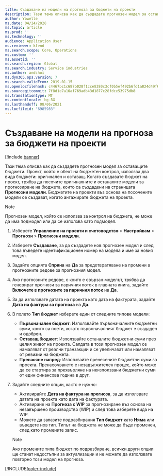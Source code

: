 ```yaml
---
title: Създаване на модели на прогноза за бюджети на проекти
description: Тази тема описва как да създадете прогнозен модел за оставащите бюджети.
author: Yowelle
ms.date: 04/24/2020
ms.topic: article
ms.prod: ''
ms.technology: ''
audience: Application User
ms.reviewer: kfend
ms.search.scope: Core, Operations
ms.custom: ''
ms.assetid: ''
ms.search.region: Global
ms.search.industry: Service industries
ms.author: andchoi
ms.dyn365.ops.version: 7
ms.search.validFrom: 2019-01-15
ms.openlocfilehash: c4467bc1c687b028f1cce8280c3cf0b5ef492b6fd1a024d49f001ce5ff8a34cb
ms.sourcegitcommit: 7f8d1e7a16af769adb43d1877c28fdce53975db8
ms.translationtype: MT
ms.contentlocale: bg-BG
ms.lasthandoff: 08/06/2021
ms.locfileid: "6985983"
---
```

# <a name="create-forecast-models-for-project-budgets"></a>Създаване на модели на прогноза за бюджети на проекти 

[!include [banner](../includes/banner.md)]

Тази тема описва как да създадете прогнозен модел за оставащите бюджети. Проект, който е обект на бюджетен контрол, използва два вида бюджети: оригинален и оставащ. Когато създавате бюджет на проект, трябва да посочите оригиналните и останалите модели за прогнозиране на бюджета, които са създадени на страницата **Прогнозни модели**. Бюджетите на проекти въз основа на посочените модели се създават, когато ангажирате бюджета на проекта.

> [!NOTE]
> Прогнозен модел, който се използва за контрол на бюджета, не може да има подмодел или да се използва като подмодел.

1. Изберете **Управление на проекти и счетоводство** > **Настройвам** > **Прогнози**  > **Прогнозни модели**.
2. Изберете **Създаване**, за да създадете нов прогнозен модел и след това въведете идентификационен номер на модела и име за новия модел. 
3. Задайте опцията **Спряна** на **Да** за предотвратяване на промени в прогнозните редове за прогнозния модел. 
4. Ако прогнозните редове, с които е свързан моделът, трябва да генерират прогнози за паричния поток в главната книга, задайте **Включете в прогнозите за паричния поток** на **Да.** 
5. За да използвате датата на проекта като дата на фактурата, задайте **Дата на фактура за прогноза** на **Да**. 
6. В полето **Тип бюджет** изберете един от следните типове модели:

   - **Първоначален бюджет**: Използвайте първоначалните бюджетни суми, които са поети, когато първоначалният бюджет е създаден и одобрен.
   - **Оставащ бюджет**: Използвайте останалите бюджетни суми през целия живот на проекта. Салдата в този прогнозен модел се намаляват от реални транзакции и се увеличават или намаляват от ревизии на бюджета.
   - **Пренасяне напред**: Използвайте пренесените бюджетни суми за проекта. Пренасочването е незадължителен процес, който може да се стартира за прехвърляне на неизползвани бюджетни суми от един финансова година в друг.

7. Задайте следните опции, както е нужно:

   - Активирайте **Дата на фактура на прогноза**, за да използвате датата на проекта като дата на фактурата.
   - Активиране на **Прогноза с WIP** за прогнозиране въз основа на незавършено производство (WIP) и след това изберете вида на WIP. 
   - Можете да запазите подразбирания **Тип бюджет** като **Няма** или въведете нов тип. Типът на бюджета не може да бъде променен, след като промените запис.     
    > [!NOTE]
    > Ако промените типа бюджет по подразбиране, всички други опции ще станат недостъпни за актуализации и не можете да използвате повторно този модел на прогноза. 
   


 



[!INCLUDE[footer-include](../includes/footer-banner.md)]